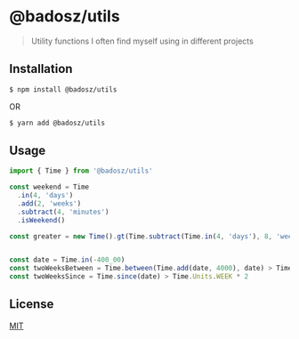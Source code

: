 # @badosz/utils

> Utility functions I often find myself using in different projects

## Installation

```bash
$ npm install @badosz/utils
```

OR

```bash
$ yarn add @badosz/utils
```

## Usage
```ts
import { Time } from '@badosz/utils'

const weekend = Time
  .in(4, 'days')
  .add(2, 'weeks')
  .subtract(4, 'minutes')
  .isWeekend()

const greater = new Time().gt(Time.subtract(Time.in(4, 'days'), 8, 'weeks'))


const date = Time.in(-400_00)
const twoWeeksBetween = Time.between(Time.add(date, 4000), date) > Time.Units.WEEK * 2
const twoWeeksSince = Time.since(date) > Time.Units.WEEK * 2
```

## License

[MIT](https://tldrlegal.com/license/mit-license)
